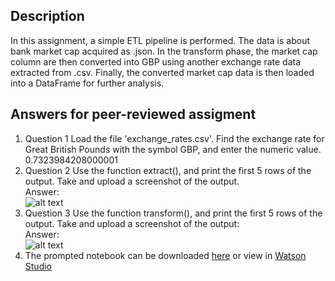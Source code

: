 ## Description
In this assignment, a simple ETL pipeline is performed. The data is about bank market cap acquired as .json. In the transform phase, the market cap column are then converted into GBP using another exchange rate data extracted from .csv. Finally, the converted market cap data is then loaded into a DataFrame for further analysis.
## Answers for peer-reviewed assigment
1. Question 1 Load the file 'exchange_rates.csv'. Find the exchange rate for Great British Pounds with the symbol GBP, and enter the numeric value.\
    0.7323984208000001
2. Question 2 Use the function extract(), and print the first 5 rows of the output. Take and upload  a screenshot of the output.\
Answer: \
![alt text](https://github.com/xzZero/DataEng_IBM/blob/main/3%20-%20Python%20Project%20for%20data%20engineer/Week%201/Extract.PNG "Extract")
3. Question 3 Use the function transform(), and print the first 5 rows of the output. Take and upload a screenshot of the output:\
Answer:\
![alt text](https://github.com/xzZero/DataEng_IBM/blob/main/3%20-%20Python%20Project%20for%20data%20engineer/Week%201/Transform.PNG "Transform")
4. The prompted notebook can be downloaded [here](https://github.com/xzZero/DataEng_IBM/blob/main/3%20-%20Python%20Project%20for%20data%20engineer/Week%201/Final_Assignment_1.ipynb) or view in [Watson Studio](https://eu-de.dataplatform.cloud.ibm.com/analytics/notebooks/v2/10d01610-be63-42d2-b9cc-848c7106e3ef/view?access_token=429ad6c7494d9edb10ee76ff9f6c2c38c387d3969d69960215c95a2090ab904e)
